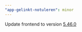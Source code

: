 ```yaml
---
"app-gelinkt-notuleren": minor
---
```


Update frontend to version [5.46.0](https://github.com/lblod/frontend-gelinkt-notuleren/releases/tag/v5.46.0)
